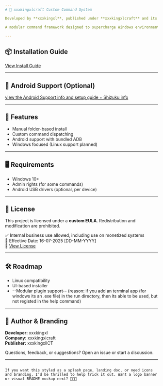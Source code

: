 ```yaml
---
# 🚀 xxxkingxlcraft Custom Command System

Developed by **xxxkingxl**, published under **xxxkingxlcraft** and its sub-brand **xxxkingxlICT**.

A modular command framework designed to supercharge Windows environments with powerfull automation and optional Android device support via ADB — which is fully bundled. Free to use for personal and internal business systems (non-redistributable).

---
```


## 📦 Installation Guide
[View Install Guide](install_Guide.md)

---

## 📱 Android Support (Optional)
[view the Android Support info and setup guide + Shizuku info](Andoid_Support-ADB.md)


---


## 🧰 Features

- Manual folder-based install
- Custom command dispatching
- Android support with bundled ADB
- Windows focused (Linux support planned)

---

## 🖥️ Requirements

- Windows 10+
- Admin rights (for some commands)
- Android USB drivers (optional, per device)

---

## 📄 License

This project is licensed under a **custom EULA**. Redistribution and modification are prohibited.

✅ Internal business use allowed, including use on monetized systems  
📅 Effective Date: 16-07-2025 [DD-MM-YYYY]  
📜 [View License](LICENSE.md)

---

## 🛠️ Roadmap

- Linux compatibility
- UI-based installer
- --Modular plugin support-- (reason: if you add an terminal app (for windows its an .exe file) in the run directory, then its able to be used, but not registed in the help command)

---

## 💬 Author & Branding

**Developer:** xxxkingxl  
**Company:** xxxkingxlcraft  
**Publisher:** xxxkingxlICT

Questions, feedback, or suggestions? Open an issue or start a discussion.

---
```

If you want this styled as a splash page, landing doc, or need icons and branding, I’d be thrilled to help trick it out. Want a logo banner or visual README mockup next? 🧑‍💻🔥
